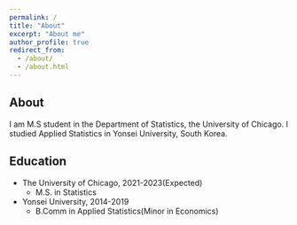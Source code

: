 ```yaml
---
permalink: /
title: "About"
excerpt: "About me"
author_profile: true
redirect_from: 
  - /about/
  - /about.html
---
```


## About
I am M.S student in the Department of Statistics, the University of Chicago. I studied Applied Statistics in Yonsei University, South Korea.


## Education
* The University of Chicago, 2021-2023(Expected)
  * M.S. in Statistics
* Yonsei University, 2014-2019
  * B.Comm in Applied Statistics(Minor in Economics)

